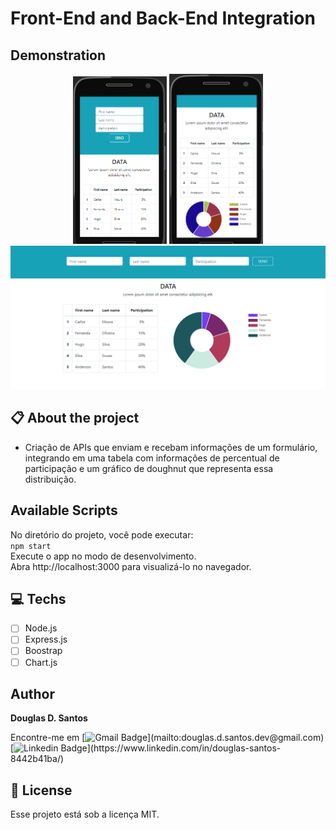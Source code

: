 # Front-End and Back-End Integration

## Demonstration
<div style="text-align:center;">
<img src="./public/images/demonstration-2.png" width="150px"> 
<img src="./public/images/demonstration-3.png" width="150px">
</div>
<img src="./public/images/demonstration-layot.png">
 
## 📋 About the project

- Criação de APIs que enviam e recebam informações de um formulário, integrando em uma tabela com informações de percentual de participação e um gráfico de doughnut que representa essa distribuição.

## Available Scripts
No diretório do projeto, você pode executar:<br>
`npm start`<br>
Execute o app no modo de desenvolvimento.<br>
Abra http://localhost:3000 para visualizá-lo no navegador.


## 💻 Techs

* [ ] Node.js
* [ ] Express.js
* [ ] Boostrap
* [ ] Chart.js

## Author

**Douglas D. Santos**

Encontre-me em [![Gmail Badge](https://img.shields.io/badge/gmail-rgb(29,58,95)?&style=for-the-badge&logo=gmail&logoColor=white)](mailto:douglas.d.santos.dev@gmail.com) [![Linkedin Badge](https://img.shields.io/badge/linkedin-rgb(29,58,95).svg?&style=for-the-badge&logo=linkedin&logoColor=white)](https://www.linkedin.com/in/douglas-santos-8442b41ba/)

## 📕 License

Esse projeto está sob a licença MIT.
 
